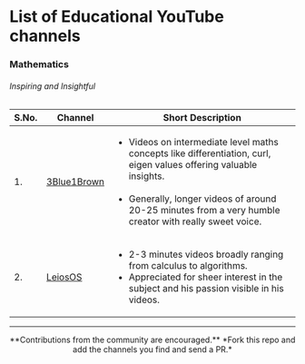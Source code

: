 # List of Educational YouTube channels
### Mathematics
###### Inspiring and Insightful

|S.No.|           Channel            |          Short Description            |
|----|------------------------------|---------------------------------------|
|1.| [ 3Blue1Brown](https://www.youtube.com/channel/UCYO_jab_esuFRV4b17AJtAw)|<ul> <li>  Videos on intermediate level maths concepts like differentiation, curl, eigen values offering valuable insights.<br><br> <li>Generally, longer videos of around 20-25 minutes from a very humble creator with really sweet voice.|
|2. | [LeiosOS](https://www.youtube.com/channel/UCd0dc7kQA1FUpJ76o1EjLqQ)|<ul><li> 2-3 minutes videos broadly ranging from calculus to algorithms.<li> Appreciated for sheer interest in the subject and his passion visible in his videos.


***
<center>
**Contributions from the community are encouraged.**  
*Fork this repo and add the channels you find and send a PR.*
</center>
